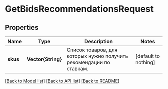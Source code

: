 # GetBidsRecommendationsRequest


## Properties
Name | Type | Description | Notes
------------ | ------------- | ------------- | -------------
**skus** | **Vector{String}** | Список товаров, для которых нужно получить рекомендации по ставкам.  | [default to nothing]


[[Back to Model list]](../README.md#models) [[Back to API list]](../README.md#api-endpoints) [[Back to README]](../README.md)


